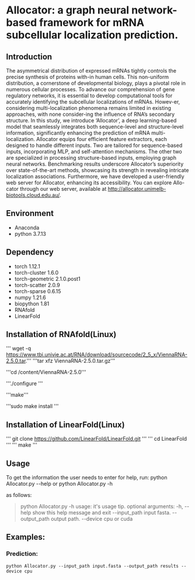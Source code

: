 # Allocator: a graph neural network-based framework for mRNA subcellular localization prediction.
## Introduction

The asymmetrical distribution of expressed mRNAs tightly controls the precise synthesis of proteins with-in human cells. This non-uniform distribution, a cornerstone of developmental biology, plays a pivotal role in numerous cellular processes. To advance our comprehension of gene regulatory networks, it is essential to develop computational tools for accurately identifying the subcellular localizations of mRNAs. Howev-er, considering multi-localization phenomena remains limited in existing approaches, with none consider-ing the influence of RNA’s secondary structure. In this study, we introduce ‘Allocator’, a deep learning-based model that seamlessly integrates both sequence-level and structure-level information, significantly enhancing the prediction of mRNA multi-localization. Allocator equips four efficient feature extractors, each designed to handle different inputs. Two are tailored for sequence-based inputs, incorporating MLP, and self-attention mechanisms. The other two are specialized in processing structure-based inputs, employing graph neural networks. Benchmarking results underscore Allocator’s superiority over state-of-the-art methods, showcasing its strength in revealing intricate localization associations. Furthermore, we have developed a user-friendly web server for Allocator, enhancing its accessibility. You can explore Allo-cator through our web server, available at http://allocator.unimelb-biotools.cloud.edu.au/.

## Environment
* Anaconda
* python 3.7.13

## Dependency

* torch   1.12.1
* torch-cluster   1.6.0
* torch-geometric   2.1.0.post1
* torch-scatter   2.0.9
* torch-sparse    0.6.15
* numpy		1.21.6
* biopython	1.81
* RNAfold
* LinearFold

## Installation of RNAfold(Linux)

'''
wget -q https://www.tbi.univie.ac.at/RNA/download/sourcecode/2_5_x/ViennaRNA-2.5.0.tar.'''
'''tar xfz ViennaRNA-2.5.0.tar.gz'''

'''cd /content/ViennaRNA-2.5.0'''

'''./configure '''

'''make'''

'''sudo make install
'''

## Installation of LinearFold(Linux)
'''
git clone https://github.com/LinearFold/LinearFold.git
'''
'''
cd LinearFold
'''
'''
make
'''

## Usage

To get the information the user needs to enter for help, run:
    python Allocator.py --help
 or
    python Allocator.py -h

as follows:

>python Allocator.py -h
usage: it's usage tip.
optional arguments:
  -h, --help            show this help message and exit
  --input_path          input fasta.
  --output_path         output path.
  --device              cpu or cuda

## Examples:

### Prediction:
```python Allocator.py --input_path input.fasta --output_path results --device cpu```
